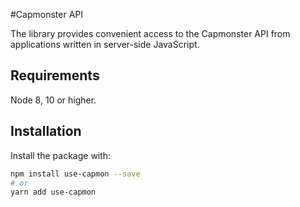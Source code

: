 #Capmonster API

The library provides convenient access to the Capmonster API from applications written in server-side JavaScript.

## Requirements

Node 8, 10 or higher.

## Installation

Install the package with:

```sh
npm install use-capmon --save
# or
yarn add use-capmon
```
